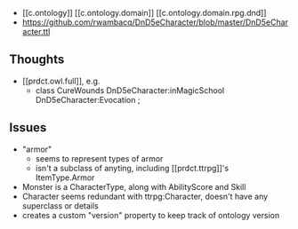 
- [[c.ontology]] [[c.ontology.domain]] [[c.ontology.domain.rpg.dnd]]
- https://github.com/rwambacq/DnD5eCharacter/blob/master/DnD5eCharacter.ttl

## Thoughts

- [[prdct.owl.full]], e.g.
  - class CureWounds DnD5eCharacter:inMagicSchool DnD5eCharacter:Evocation ;

## Issues

- "armor" 
  - seems to represent types of armor
  - isn't a subclass of anyting, including [[prdct.ttrpg]]'s ItemType.Armor
- Monster is a CharacterType, along with AbilityScore and Skill
- Character seems redundant with ttrpg:Character, doesn't have any superclass or details
- creates a custom "version" property to keep track of ontology version